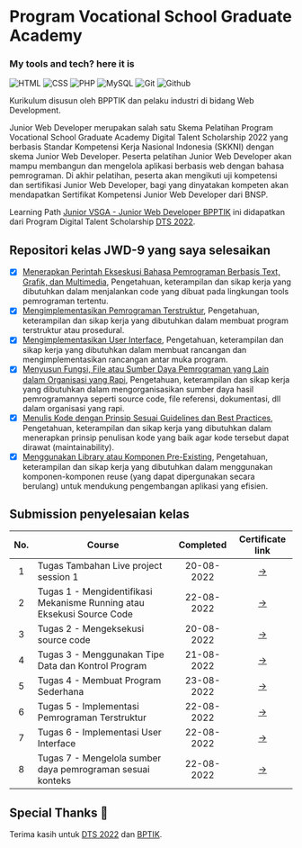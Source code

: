 # Program Vocational School Graduate Academy

### My tools and tech? here it is

<p>
    <img alt="HTML" src="https://img.shields.io/badge/HTML5-E34F26?style=flat-squarefor-the-badge&logo=html5&logoColor=white"/> 
    <img alt="CSS" src="https://img.shields.io/badge/CSS3-1572B6?style=flat-squarefor-the-badge&logo=css3&logoColor=white"/>
    <img alt="PHP" src="https://img.shields.io/badge/PHP-777BB4?style=flat-square&for-the-badge&logo=php&logoColor=white"/>
    <img alt="MySQL" src="https://img.shields.io/badge/MySQL-00000F?style=flat-square&logo=mysql&logoColor=white"/>
    <img alt="Git" src="https://img.shields.io/badge/-Git-F05032?style=flat-square&logo=git&logoColor=white" />
    <img alt="Github" src="https://img.shields.io/badge/-Github-2088FF?style=flat-square&logo=github&logoColor=white" />
</p>

Kurikulum disusun oleh BPPTIK dan pelaku industri di bidang Web Development.

Junior Web Developer merupakan salah satu Skema Pelatihan Program Vocational School Graduate Academy Digital Talent Scholarship 2022 yang berbasis Standar Kompetensi Kerja Nasional Indonesia (SKKNI) dengan skema Junior Web Developer. Peserta pelatihan Junior Web Developer akan mampu membangun dan mengelola aplikasi berbasis web dengan bahasa pemrograman. Di akhir pelatihan, peserta akan mengikuti uji kompetensi dan sertifikasi Junior Web Developer, bagi yang dinyatakan kompeten akan mendapatkan Sertifikat Kompetensi Junior Web Developer dari BNSP.

Learning Path [Junior VSGA - Junior Web Developer BPPTIK](https://digitalent.kominfo.go.id/detail/pelatihan/3460?akademiId=150) ini didapatkan dari Program Digital Talent Scholarship [DTS 2022](https://digitalent.kominfo.go.id/).

## Repositori kelas JWD-9 yang saya selesaikan

- [x] [Menerapkan Perintah Ekseskusi Bahasa Pemrograman Berbasis Text, Grafik, dan Multimedia](https://blearning.kominfo.go.id/), Pengetahuan, keterampilan dan sikap kerja yang dibutuhkan dalam menjalankan code yang dibuat pada lingkungan tools pemrograman tertentu.
- [x] [Mengimplementasikan Pemrograman Terstruktur](https://blearning.kominfo.go.id/), Pengetahuan, keterampilan dan sikap kerja yang dibutuhkan dalam membuat program terstruktur atau prosedural.
- [x] [Mengimplementasikan User Interface](https://blearning.kominfo.go.id/), Pengetahuan, keterampilan dan sikap kerja yang dibutuhkan dalam membuat rancangan dan mengimplementasikan rancangan antar muka program.
- [x] [Menyusun Fungsi, File atau Sumber Daya Pemrograman yang Lain dalam Organisasi yang Rapi](https://blearning.kominfo.go.id/), Pengetahuan, keterampilan dan sikap kerja yang dibutuhkan dalam mengorganisasikan sumber daya hasil pemrogramannya seperti source code, file referensi, dokumentasi, dll dalam organisasi yang rapi.
- [x] [Menulis Kode dengan Prinsip Sesuai Guidelines dan Best Practices](https://blearning.kominfo.go.id/), Pengetahuan, keterampilan dan sikap kerja yang dibutuhkan dalam menerapkan prinsip penulisan kode yang baik agar kode
      tersebut dapat dirawat (maintainability).
- [x] [Menggunakan Library atau Komponen Pre-Existing](https://blearning.kominfo.go.id/), Pengetahuan, keterampilan dan sikap kerja yang dibutuhkan dalam menggunakan komponen-komponen reuse (yang dapat dipergunakan secara berulang) untuk mendukung pengembangan aplikasi yang efisien.

## Submission penyelesaian kelas

| No. | Course                                                                 | Completed  |                    Certificate link                     |
| :-: | ---------------------------------------------------------------------- | :--------: | :-----------------------------------------------------: |
|  1  | Tugas Tambahan Live project session 1                                  | 20-08-2022 | [→](https://www.dicoding.com/certificates/981P29KKOXOY) |
|  2  | Tugas 1 - Mengidentifikasi Mekanisme Running atau Eksekusi Source Code | 22-08-2022 |        [→](https://github.com/RifqiFR/JWD-VSGA)         |
|  3  | Tugas 2 - Mengeksekusi source code                                     | 20-08-2022 |        [→](https://github.com/RifqiFR/JWD-VSGA)         |
|  4  | Tugas 3 - Menggunakan Tipe Data dan Kontrol Program                    | 21-08-2022 |        [→](https://github.com/RifqiFR/JWD-VSGA)         |
|  5  | Tugas 4 - Membuat Program Sederhana                                    | 23-08-2022 |        [→](https://github.com/RifqiFR/JWD-VSGA)         |
|  6  | Tugas 5 - Implementasi Pemrograman Terstruktur                         | 22-08-2022 |        [→](https://github.com/RifqiFR/JWD-VSGA)         |
|  7  | Tugas 6 - Implementasi User Interface                                  | 22-08-2022 |        [→](https://github.com/RifqiFR/JWD-VSGA)         |
|  8  | Tugas 7 - Mengelola sumber daya pemrograman sesuai konteks             | 22-08-2022 |        [→](https://github.com/RifqiFR/JWD-VSGA)         |

## Special Thanks 🙏

Terima kasih untuk [DTS 2022](https://digitalent.kominfo.go.id/) dan [BPTIK](https://bpptik.kominfo.go.id/).
